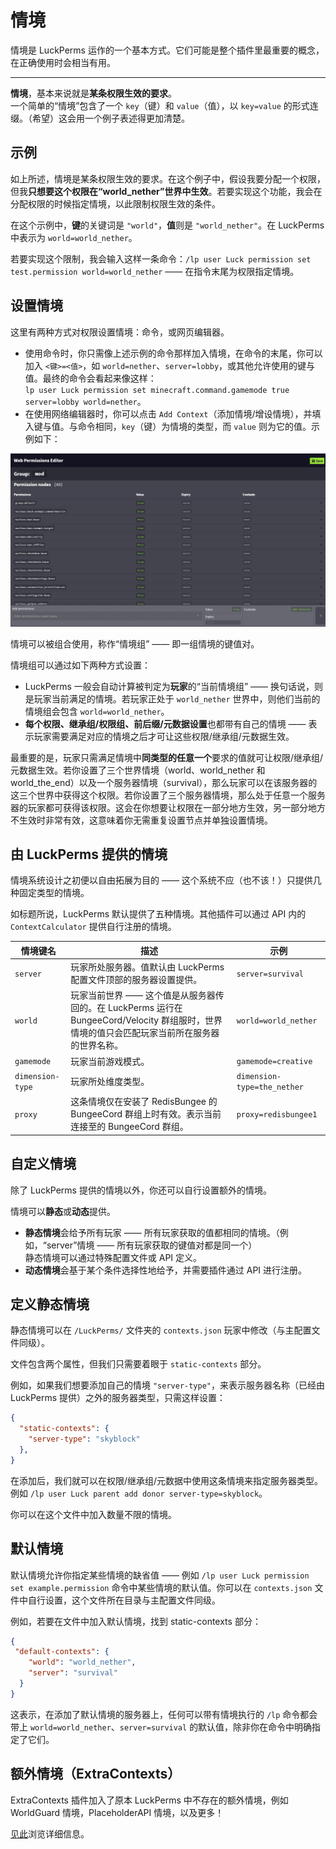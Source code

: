 # 情境
情境是 LuckPerms 运作的一个基本方式。它们可能是整个插件里最重要的概念，在正确使用时会相当有用。

* * *

**情境**，基本来说就是**某条权限生效的要求**。    
一个简单的“情境”包含了一个 `key`（键）和 `value`（值），以 `key=value` 的形式连缀。（希望）这会用一个例子表述得更加清楚。

## 示例

如上所述，情境是某条权限生效的要求。在这个例子中，假设我要分配一个权限，但我**只想要这个权限在“world_nether”世界中生效**。若要实现这个功能，我会在分配权限的时候指定情境，以此限制权限生效的条件。

在这个示例中，**键**的关键词是 `"world"`，**值**则是 `"world_nether"`。在 LuckPerms 中表示为 `world=world_nether`。

若要实现这个限制，我会输入这样一条命令：`/lp user Luck permission set test.permission world=world_nether` —— 在指令末尾为权限指定情境。

## 设置情境

这里有两种方式对权限设置情境：命令，或网页编辑器。

* 使用命令时，你只需像上述示例的命令那样加入情境，在命令的末尾，你可以加入 `<键>=<值>`，如 `world=nether`、`server=lobby`，或其他允许使用的键与值。最终的命令会看起来像这样：    
`lp user Luck permission set minecraft.command.gamemode true server=lobby world=nether`。
* 在使用网络编辑器时，你可以点击 `Add Context`（添加情境/增设情境），并填入键与值。与命令相同，`key`（键）为情境的类型，而 `value` 则为它的值。示例如下：

![img](images/context-1.gif)

情境可以被组合使用，称作“情境组” —— 即一组情境的键值对。

情境组可以通过如下两种方式设置：

* LuckPerms 一般会自动计算被判定为**玩家**的“当前情境组” —— 换句话说，则是玩家当前满足的情境。若玩家正处于 `world_nether` 世界中，则他们当前的情境组会包含 `world=world_nether`。
* **每个权限、继承组/权限组、前后缀/元数据设置**也都带有自己的情境 —— 表示玩家需要满足对应的情境之后才可让这些权限/继承组/元数据生效。

最重要的是，玩家只需满足情境中**同类型的任意一个**要求的值就可让权限/继承组/元数据生效。若你设置了三个世界情境（world、world_nether 和 world_the_end）以及一个服务器情境（survival），那么玩家可以在该服务器的这三个世界中获得这个权限。若你设置了三个服务器情境，那么处于任意一个服务器的玩家都可获得该权限。这会在你想要让权限在一部分地方生效，另一部分地方不生效时非常有效，这意味着你无需重复设置节点并单独设置情境。

## 由 LuckPerms 提供的情境

情境系统设计之初便以自由拓展为目的 —— 这个系统不应（也不该！）只提供几种固定类型的情境。

如标题所说，LuckPerms 默认提供了五种情境。其他插件可以通过 API 内的 `ContextCalculator` 提供自行注册的情境。

|情境键名|描述|示例|
|---|---|---|
|`server`|玩家所处服务器。值默认由 LuckPerms 配置文件顶部的服务器设置提供。|`server=survival`|
|`world`|玩家当前世界 —— 这个值是从服务器传回的。在 LuckPerms 运行在 BungeeCord/Velocity 群组服时，世界情境的值只会匹配玩家当前所在服务器的世界名称。|`world=world_nether`|
|`gamemode`|玩家当前游戏模式。|`gamemode=creative`|
|`dimension-type`|玩家所处维度类型。|`dimension-type=the_nether`|
|`proxy`|这条情境仅在安装了 RedisBungee 的 BungeeCord 群组上时有效。表示当前连接至的 BungeeCord 群组。|`proxy=redisbungee1`|

## 自定义情境

除了 LuckPerms 提供的情境以外，你还可以自行设置额外的情境。

情境可以**静态**或**动态**提供。

* **静态情境**会给予所有玩家 —— 所有玩家获取的值都相同的情境。（例如，“server”情境 —— 所有玩家获取的键值对都是同一个）    
静态情境可以通过特殊配置文件或 API 定义。
* **动态情境**会基于某个条件选择性地给予，并需要插件通过 API 进行注册。

## 定义静态情境

静态情境可以在 `/LuckPerms/` 文件夹的 `contexts.json` 玩家中修改（与主配置文件同级）。

文件包含两个属性，但我们只需要着眼于 `static-contexts` 部分。

例如，如果我们想要添加自己的情境 `"server-type"`，来表示服务器名称（已经由 LuckPerms 提供）之外的服务器类型，只需这样设置：

```JSON
{
  "static-contexts": {
    "server-type": "skyblock"
  },
}
```

在添加后，我们就可以在权限/继承组/元数据中使用这条情境来指定服务器类型。例如 `/lp user Luck parent add donor server-type=skyblock`。

你可以在这个文件中加入数量不限的情境。

## 默认情境

默认情境允许你指定某些情境的缺省值 —— 例如 `/lp user Luck permission set example.permission` 命令中某些情境的默认值。你可以在 `contexts.json` 文件中自行设置，这个文件所在目录与主配置文件同级。

例如，若要在文件中加入默认情境，找到 static-contexts 部分：

```JSON
{
 "default-contexts": {
    "world": "world_nether",
    "server": "survival"
  }
}
```

这表示，在添加了默认情境的服务器上，任何可以带有情境执行的 `/lp` 命令都会带上 `world=world_nether`、`server=survival` 的默认值，除非你在命令中明确指定了它们。

## 额外情境（ExtraContexts）

ExtraContexts 插件加入了原本 LuckPerms 中不存在的额外情境，例如 WorldGuard 情境，PlaceholderAPI 情境，以及更多！

[见此](https://github.com/LuckPerms/ExtraContexts)浏览详细信息。